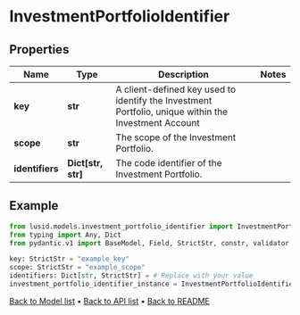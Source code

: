 # InvestmentPortfolioIdentifier

## Properties
Name | Type | Description | Notes
------------ | ------------- | ------------- | -------------
**key** | **str** | A client-defined key used to identify the Investment Portfolio, unique within the Investment Account | 
**scope** | **str** | The scope of the Investment Portfolio. | 
**identifiers** | **Dict[str, str]** | The code identifier of the Investment Portfolio. | 
## Example

```python
from lusid.models.investment_portfolio_identifier import InvestmentPortfolioIdentifier
from typing import Any, Dict
from pydantic.v1 import BaseModel, Field, StrictStr, constr, validator

key: StrictStr = "example_key"
scope: StrictStr = "example_scope"
identifiers: Dict[str, StrictStr] = # Replace with your value
investment_portfolio_identifier_instance = InvestmentPortfolioIdentifier(key=key, scope=scope, identifiers=identifiers)

```

[Back to Model list](../README.md#documentation-for-models) &#8226; [Back to API list](../README.md#documentation-for-api-endpoints) &#8226; [Back to README](../README.md)

